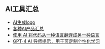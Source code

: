 ## AI工具汇总

- [AI生成logo](https://logomakerr.ai/)
- [各种AI产品汇总](https://www.gptdemo.net/)
- [使用 AI 将代码从一种语言翻译成另一种语言](https://github.com/mckaywrigley/ai-code-translator)
- [GPT-4 AI 导师提示，用于可定制个性化学习](https://github.com/JushBJJ/Mr.-Ranedeer-AI-Tutor)
